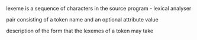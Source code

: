  lexeme is a sequence of characters in the source program
	- lexical analyser

pair consisting of a token name and an optional attribute value

description of the form that the lexemes of a token may take